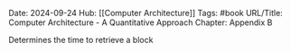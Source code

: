 Date: 2024-09-24
Hub: [[Computer Architecture]]
Tags: #book
URL/Title: Computer Architecture - A Quantitative Approach
Chapter: Appendix B

Determines the time to retrieve a block